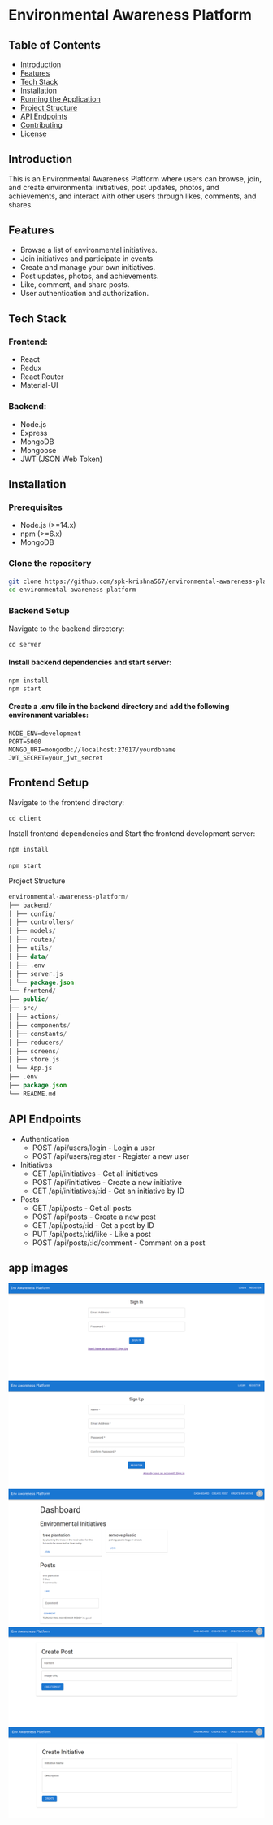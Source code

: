 # Environmental Awareness Platform

## Table of Contents

- [Introduction](#introduction)
- [Features](#features)
- [Tech Stack](#tech-stack)
- [Installation](#installation)
- [Running the Application](#running-the-application)
- [Project Structure](#project-structure)
- [API Endpoints](#api-endpoints)
- [Contributing](#contributing)
- [License](#license)

## Introduction

This is an Environmental Awareness Platform where users can browse, join, and create environmental initiatives, post updates, photos, and achievements, and interact with other users through likes, comments, and shares.

## Features

- Browse a list of environmental initiatives.
- Join initiatives and participate in events.
- Create and manage your own initiatives.
- Post updates, photos, and achievements.
- Like, comment, and share posts.
- User authentication and authorization.

## Tech Stack

### Frontend:

- React
- Redux
- React Router
- Material-UI

### Backend:

- Node.js
- Express
- MongoDB
- Mongoose
- JWT (JSON Web Token)

## Installation

### Prerequisites

- Node.js (>=14.x)
- npm (>=6.x)
- MongoDB

### Clone the repository

```bash
git clone https://github.com/spk-krishna567/environmental-awareness-platform.git
cd environmental-awareness-platform
```

### Backend Setup

Navigate to the backend directory:

```
cd server
```

#### Install backend dependencies and start server:

```
npm install
npm start
```

#### Create a .env file in the backend directory and add the following environment variables:

```
NODE_ENV=development
PORT=5000
MONGO_URI=mongodb://localhost:27017/yourdbname
JWT_SECRET=your_jwt_secret
```

## Frontend Setup

Navigate to the frontend directory:

```
cd client
```

Install frontend dependencies and Start the frontend development server:

```
npm install

npm start
```

Project Structure

```kotlin
environmental-awareness-platform/
├── backend/
│ ├── config/
│ ├── controllers/
│ ├── models/
│ ├── routes/
│ ├── utils/
│ ├── data/
│ ├── .env
│ ├── server.js
│ └── package.json
└── frontend/
├── public/
├── src/
│ ├── actions/
│ ├── components/
│ ├── constants/
│ ├── reducers/
│ ├── screens/
│ ├── store.js
│ └── App.js
├── .env
├── package.json
└── README.md
```

## API Endpoints

- Authentication
  - POST /api/users/login - Login a user
  - POST /api/users/register - Register a new user
- Initiatives
  - GET /api/initiatives - Get all initiatives
  - POST /api/initiatives - Create a new initiative
  - GET /api/initiatives/:id - Get an initiative by ID
- Posts
  - GET /api/posts - Get all posts
  - POST /api/posts - Create a new post
  - GET /api/posts/:id - Get a post by ID
  - PUT /api/posts/:id/like - Like a post
  - POST /api/posts/:id/comment - Comment on a post

## app images

![Alt text](./images/Screenshot%202024-05-19%20231211.png)
![Alt text](./images/Screenshot%202024-05-19%20231333.png)
![Alt text](./images/Screenshot%202024-05-19%20231421.png)
![Alt text](./images/Screenshot%202024-05-19%20231454.png)
![Alt text](./images/Screenshot%202024-05-19%20231531.png)
